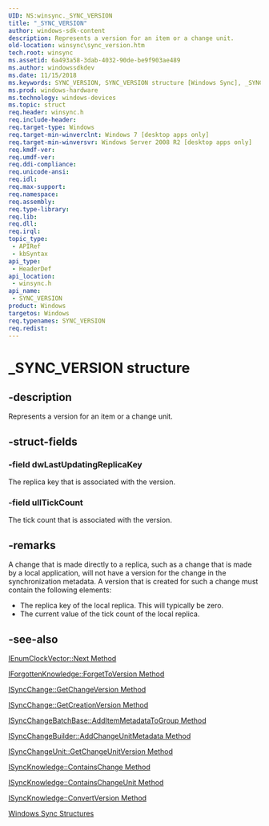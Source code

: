 ```yaml
---
UID: NS:winsync._SYNC_VERSION
title: "_SYNC_VERSION"
author: windows-sdk-content
description: Represents a version for an item or a change unit.
old-location: winsync\sync_version.htm
tech.root: winsync
ms.assetid: 6a493a58-3dab-4032-90de-be9f903ae489
ms.author: windowssdkdev
ms.date: 11/15/2018
ms.keywords: SYNC_VERSION, SYNC_VERSION structure [Windows Sync], _SYNC_VERSION, winsync.sync_version, winsync/SYNC_VERSION
ms.prod: windows-hardware
ms.technology: windows-devices
ms.topic: struct
req.header: winsync.h
req.include-header: 
req.target-type: Windows
req.target-min-winverclnt: Windows 7 [desktop apps only]
req.target-min-winversvr: Windows Server 2008 R2 [desktop apps only]
req.kmdf-ver: 
req.umdf-ver: 
req.ddi-compliance: 
req.unicode-ansi: 
req.idl: 
req.max-support: 
req.namespace: 
req.assembly: 
req.type-library: 
req.lib: 
req.dll: 
req.irql: 
topic_type:
 - APIRef
 - kbSyntax
api_type:
 - HeaderDef
api_location:
 - winsync.h
api_name:
 - SYNC_VERSION
product: Windows
targetos: Windows
req.typenames: SYNC_VERSION
req.redist: 
---
```


# _SYNC_VERSION structure


## -description


Represents a version for an item or a change unit.


## -struct-fields




### -field dwLastUpdatingReplicaKey

The replica key that is associated with the version.


### -field ullTickCount

The tick count that is associated with the version.


## -remarks



A change that is made directly to a replica, such as a change that is made by a local application, will not have a version for the change in the synchronization metadata. A version that is created for such a change must contain the following elements:

<ul>
<li>The replica key of the local replica. This will typically be zero.</li>
<li>The current value of the tick count of the local replica.</li>
</ul>



## -see-also




<a href="https://msdn.microsoft.com/40aa741a-b536-4a8b-9f97-b7b599e49aef">IEnumClockVector::Next Method</a>



<a href="https://msdn.microsoft.com/63ea1fdc-5200-40d4-a42a-dcda0318f602">IForgottenKnowledge::ForgetToVersion Method</a>



<a href="https://msdn.microsoft.com/6b6def94-8c48-41f6-8869-e28d0db0d500">ISyncChange::GetChangeVersion Method</a>



<a href="https://msdn.microsoft.com/2c795cbe-b587-42ef-9200-b7d0d972e7c7">ISyncChange::GetCreationVersion Method</a>



<a href="https://msdn.microsoft.com/cb5b5a35-70d9-413d-8bf6-7003fe7681c8">ISyncChangeBatchBase::AddItemMetadataToGroup Method</a>



<a href="https://msdn.microsoft.com/218e0f9d-9471-4b21-a424-b1298da2fb23">ISyncChangeBuilder::AddChangeUnitMetadata Method</a>



<a href="https://msdn.microsoft.com/b40ec132-0459-4ddf-9156-bce2a1dfbc4d">ISyncChangeUnit::GetChangeUnitVersion Method</a>



<a href="https://msdn.microsoft.com/4c304d76-f27a-4382-99ad-1d158da93de6">ISyncKnowledge::ContainsChange Method</a>



<a href="https://msdn.microsoft.com/67fc3b59-ad82-47a4-9fc6-2d980b9e26fe">ISyncKnowledge::ContainsChangeUnit Method</a>



<a href="https://msdn.microsoft.com/f41edaa3-7c4e-4b2c-9897-474b3e7bfb67">ISyncKnowledge::ConvertVersion Method</a>



<a href="https://msdn.microsoft.com/eed33384-f8bd-4a3a-8d04-b59c534f9114">Windows Sync Structures</a>
 

 

